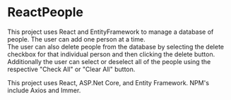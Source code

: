 # ReactPeople
This project uses React and EntityFramework to manage a database of people. 
The user can add one person at a time.  
The user can also delete people from the database by selecting the delete checkbox for that individual person
and then clicking the delete button. 
Additionally the user can select or deselect all of the people using the respective "Check All" or "Clear All" button.

This project uses React, ASP.Net Core, and Entity Framework. NPM's include Axios and Immer. 
